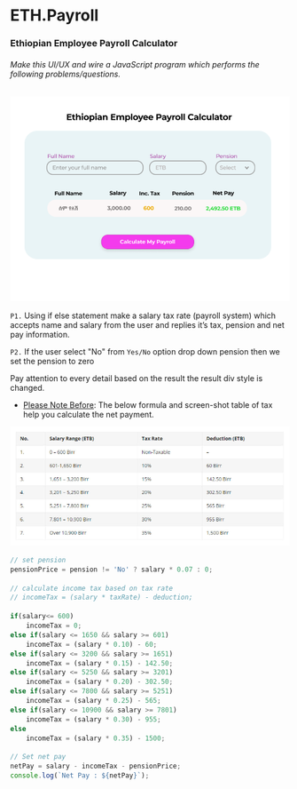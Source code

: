 # ETH.Payroll
### Ethiopian Employee Payroll Calculator
###### Make this UI/UX and wire a JavaScript program which performs the following problems/questions.

<img src='assets/img/Payroll System UI.png' >

`P1.` Using if else statement make a salary tax rate (payroll system) which accepts name and salary from the user and replies it’s tax, pension and net pay information.

`P2.` If the user select "No" from `Yes/No` option drop down pension then we set the pension to zero 

Pay attention to every detail based on the result the result div style is changed.

* <u>Please Note Before</u>: The below formula and screen-shot table of tax help you calculate the net payment.

<img src="assets/img/taxPayroll.jpg">

```js
// set pension
pensionPrice = pension != 'No' ? salary * 0.07 : 0;

// calculate income tax based on tax rate
// incomeTax = (salary * taxRate) - deduction;

if(salary<= 600)
    incomeTax = 0;
else if(salary <= 1650 && salary >= 601)
    incomeTax = (salary * 0.10) - 60;
else if(salary <= 3200 && salary >= 1651)
    incomeTax = (salary * 0.15) - 142.50;
else if(salary <= 5250 && salary >= 3201)
    incomeTax = (salary * 0.20) - 302.50;
else if(salary <= 7800 && salary >= 5251)
    incomeTax = (salary * 0.25) - 565;
else if(salary <= 10900 && salary >= 7801)
    incomeTax = (salary * 0.30) - 955;
else
    incomeTax = (salary * 0.35) - 1500;

// Set net pay
netPay = salary - incomeTax - pensionPrice;
console.log(`Net Pay : ${netPay}`);
